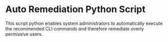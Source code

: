 # Auto Remediation Python Script

This script python enables system administrators to automatically execute the recommended CLI commands and therefore remediate overly permissive users.
